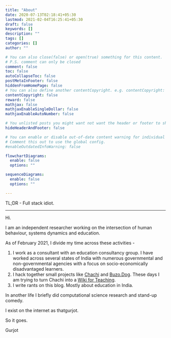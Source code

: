 ```yaml
---
title: "About"
date: 2020-07-13T02:18:41+05:30
lastmod: 2021-02-04T16:25:41+05:30
draft: false
keywords: []
description: ""
tags: []
categories: []
author: ""

# You can also close(false) or open(true) something for this content.
# P.S. comment can only be closed
comment: false
toc: false
autoCollapseToc: false
postMetaInFooter: false
hiddenFromHomePage: false
# You can also define another contentCopyright. e.g. contentCopyright: "This is another copyright."
contentCopyright: false
reward: false
mathjax: false
mathjaxEnableSingleDollar: false
mathjaxEnableAutoNumber: false

# You unlisted posts you might want not want the header or footer to show
hideHeaderAndFooter: false

# You can enable or disable out-of-date content warning for individual post.
# Comment this out to use the global config.
#enableOutdatedInfoWarning: false

flowchartDiagrams:
  enable: false
  options: ""

sequenceDiagrams: 
  enable: false
  options: ""

---
```


<!--more-->
TL;DR - Full stack idiot.

---

Hi. 

I am an independent researcher working on the intersection of human behaviour, systems dynamics and education.

As of February 2021, I divide my time across these activities -
1. I work as a consultant with an education consultancy group. I have worked across several states of India with numerous governmental and non-governmental agencies with a focus on socio-economically disadvantaged learners.
2. I hack together small projects like [Chachi](https://chachi.app) and [Buzo.Dog](https://buzo.dog). These days I am trying to turn Chachi into a [Wiki for Teaching](https://chachi.app/#/coming-soon).
3. I write rants on this blog. Mostly about education in India.

In another life I briefly did computational science research and stand-up comedy.

I exist on the internet as thatgurjot.

So it goes.

Gurjot